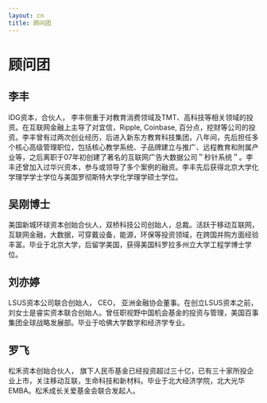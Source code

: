 ```yaml
---
layout: cn
title: 顾问团
---
```

# 顾问团


## 李丰
IDG资本，合伙人， 李丰侧重于对教育消费领域及TMT、高科技等相关领域的投资。在互联网金融上主导了对宜信，Ripple, Coinbase, 百分点，挖财等公司的投资。李丰曾有过两次创业经历，后进入新东方教育科技集团，八年间，先后担任多个核心高级管理职位，包括核心教学系统、子品牌建立与推广、远程教育和附属产业等，之后离职于07年初创建了著名的互联网广告大数据公司＂秒针系统＂。李丰还曾加入过华兴资本，参与或领导了多个案例的融资。李丰先后获得北京大学化学理学学士学位与美国罗彻斯特大学化学理学硕士学位。

## 吴刚博士
美国新城环球资本创始合伙人，双桥科技公司创始人，总裁。活跃于移动互联网，互联网金融，大数据，可穿戴设备，能源，环保等投资领域，在跨国并购方面经验丰富。毕业于北京大学，后留学美国，获得美国科罗拉多州立大学工程学博士学位。


## 刘亦婷
LSUS资本公司联合创始人， CEO， 亚洲金融协会董事。在创立LSUS资本之前，刘女士是睿实资本联合创始人。曾任职视野中国机会基金的投资与管理，美国百事集团全球战略发展部。毕业于哈佛大学数学和经济学专业。


## 罗飞
松禾资本创始合伙人， 旗下人民币基金已经投资超过三十亿，已有三十家所投企业上市，关注移动互联，生命科技和新材料。毕业于北大经济学院，北大光华EMBA。松禾成长关爱基金会联合发起人。








